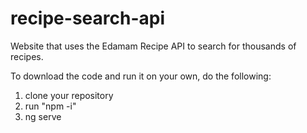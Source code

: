 # recipe-search-api
Website that uses the Edamam Recipe API to search for thousands of recipes.

To download the code and run it on your own, do the following:
1. clone your repository
2. run "npm -i"
3. ng serve
